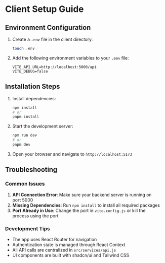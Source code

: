 # Client Setup Guide

## Environment Configuration

1. Create a `.env` file in the client directory:

   ```bash
   touch .env
   ```

2. Add the following environment variables to your `.env` file:
   ```env
   VITE_API_URL=http://localhost:5000/api
   VITE_DEBUG=false
   ```

## Installation Steps

1. Install dependencies:

   ```bash
   npm install
   # or
   pnpm install
   ```

2. Start the development server:

   ```bash
   npm run dev
   # or
   pnpm dev
   ```

3. Open your browser and navigate to `http://localhost:5173`

## Troubleshooting

### Common Issues

1. **API Connection Error**: Make sure your backend server is running on port 5000
2. **Missing Dependencies**: Run `npm install` to install all required packages
3. **Port Already in Use**: Change the port in `vite.config.js` or kill the process using the port

### Development Tips

- The app uses React Router for navigation
- Authentication state is managed through React Context
- All API calls are centralized in `src/services/api.js`
- UI components are built with shadcn/ui and Tailwind CSS
